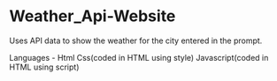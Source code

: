 # Weather_Api-Website
Uses API data to show the weather for the city entered in the prompt.


Languages - 
Html
Css(coded in HTML using style)
Javascript(coded in HTML using script)


